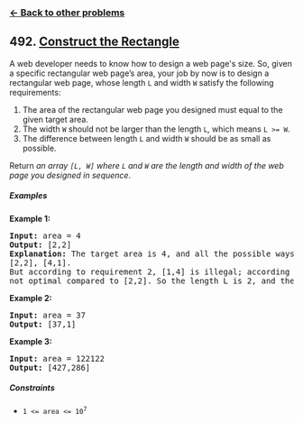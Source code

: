 ### [&#8592; Back to other problems](../../README.md)

## 492. [Construct the Rectangle](https://leetcode.com/problems/construct-the-rectangle/)

A web developer needs to know how to design a web page's size. So, given a specific rectangular web
page’s area, your job by now is to design a rectangular web page, whose length `L` and width `W`
satisfy the following requirements:

1. The area of the rectangular web page you designed must equal to the given target area.
2. The width `W` should not be larger than the length `L`, which means `L >= W`.
3. The difference between length `L` and width `W` should be as small as possible.

Return *an array `[L, W]` where `L` and `W` are the length and width of the web page you designed in
sequence*.

##### Examples

**Example 1:**

<pre>
<b>Input:</b> area = 4
<b>Output:</b> [2,2]
<b>Explanation:</b> The target area is 4, and all the possible ways to construct it are [1,4], 
[2,2], [4,1]. 
But according to requirement 2, [1,4] is illegal; according to requirement 3,[4,1] is 
not optimal compared to [2,2]. So the length L is 2, and the width W is 2.
</pre>

**Example 2:**

<pre>
<b>Input:</b> area = 37
<b>Output:</b> [37,1]
</pre>

**Example 3:**

<pre>
<b>Input:</b> area = 122122
<b>Output:</b> [427,286]
</pre>

##### Constraints

* <code>1 <= area <= 10<sup>7</sup></code>
